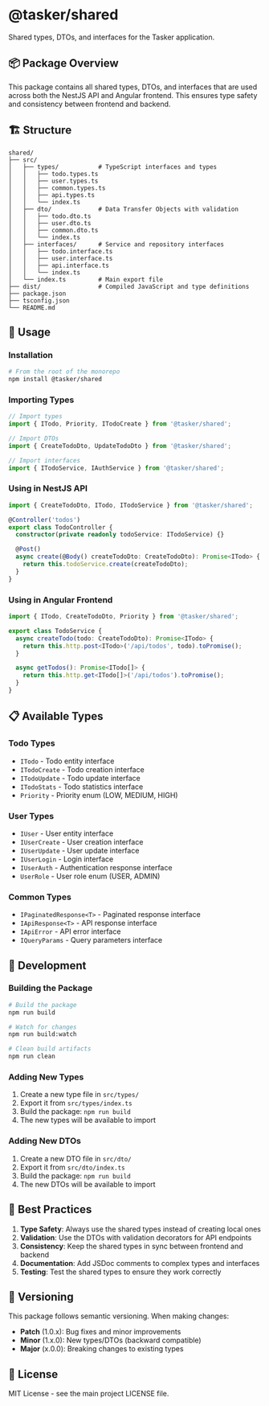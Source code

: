 # @tasker/shared

Shared types, DTOs, and interfaces for the Tasker application.

## 📦 **Package Overview**

This package contains all shared types, DTOs, and interfaces that are used across both the NestJS API and Angular frontend. This ensures type safety and consistency between frontend and backend.

## 🏗️ **Structure**

```
shared/
├── src/
│   ├── types/           # TypeScript interfaces and types
│   │   ├── todo.types.ts
│   │   ├── user.types.ts
│   │   ├── common.types.ts
│   │   ├── api.types.ts
│   │   └── index.ts
│   ├── dto/             # Data Transfer Objects with validation
│   │   ├── todo.dto.ts
│   │   ├── user.dto.ts
│   │   ├── common.dto.ts
│   │   └── index.ts
│   ├── interfaces/      # Service and repository interfaces
│   │   ├── todo.interface.ts
│   │   ├── user.interface.ts
│   │   ├── api.interface.ts
│   │   └── index.ts
│   └── index.ts         # Main export file
├── dist/                # Compiled JavaScript and type definitions
├── package.json
├── tsconfig.json
└── README.md
```

## 🚀 **Usage**

### **Installation**

```bash
# From the root of the monorepo
npm install @tasker/shared
```

### **Importing Types**

```typescript
// Import types
import { ITodo, Priority, ITodoCreate } from '@tasker/shared';

// Import DTOs
import { CreateTodoDto, UpdateTodoDto } from '@tasker/shared';

// Import interfaces
import { ITodoService, IAuthService } from '@tasker/shared';
```

### **Using in NestJS API**

```typescript
import { CreateTodoDto, ITodo, ITodoService } from '@tasker/shared';

@Controller('todos')
export class TodoController {
  constructor(private readonly todoService: ITodoService) {}

  @Post()
  async create(@Body() createTodoDto: CreateTodoDto): Promise<ITodo> {
    return this.todoService.create(createTodoDto);
  }
}
```

### **Using in Angular Frontend**

```typescript
import { ITodo, CreateTodoDto, Priority } from '@tasker/shared';

export class TodoService {
  async createTodo(todo: CreateTodoDto): Promise<ITodo> {
    return this.http.post<ITodo>('/api/todos', todo).toPromise();
  }

  async getTodos(): Promise<ITodo[]> {
    return this.http.get<ITodo[]>('/api/todos').toPromise();
  }
}
```

## 📋 **Available Types**

### **Todo Types**
- `ITodo` - Todo entity interface
- `ITodoCreate` - Todo creation interface
- `ITodoUpdate` - Todo update interface
- `ITodoStats` - Todo statistics interface
- `Priority` - Priority enum (LOW, MEDIUM, HIGH)

### **User Types**
- `IUser` - User entity interface
- `IUserCreate` - User creation interface
- `IUserUpdate` - User update interface
- `IUserLogin` - Login interface
- `IUserAuth` - Authentication response interface
- `UserRole` - User role enum (USER, ADMIN)

### **Common Types**
- `IPaginatedResponse<T>` - Paginated response interface
- `IApiResponse<T>` - API response interface
- `IApiError` - API error interface
- `IQueryParams` - Query parameters interface

## 🔧 **Development**

### **Building the Package**

```bash
# Build the package
npm run build

# Watch for changes
npm run build:watch

# Clean build artifacts
npm run clean
```

### **Adding New Types**

1. Create a new type file in `src/types/`
2. Export it from `src/types/index.ts`
3. Build the package: `npm run build`
4. The new types will be available to import

### **Adding New DTOs**

1. Create a new DTO file in `src/dto/`
2. Export it from `src/dto/index.ts`
3. Build the package: `npm run build`
4. The new DTOs will be available to import

## 📝 **Best Practices**

1. **Type Safety**: Always use the shared types instead of creating local ones
2. **Validation**: Use the DTOs with validation decorators for API endpoints
3. **Consistency**: Keep the shared types in sync between frontend and backend
4. **Documentation**: Add JSDoc comments to complex types and interfaces
5. **Testing**: Test the shared types to ensure they work correctly

## 🔄 **Versioning**

This package follows semantic versioning. When making changes:

- **Patch** (1.0.x): Bug fixes and minor improvements
- **Minor** (1.x.0): New types/DTOs (backward compatible)
- **Major** (x.0.0): Breaking changes to existing types

## 📄 **License**

MIT License - see the main project LICENSE file.

